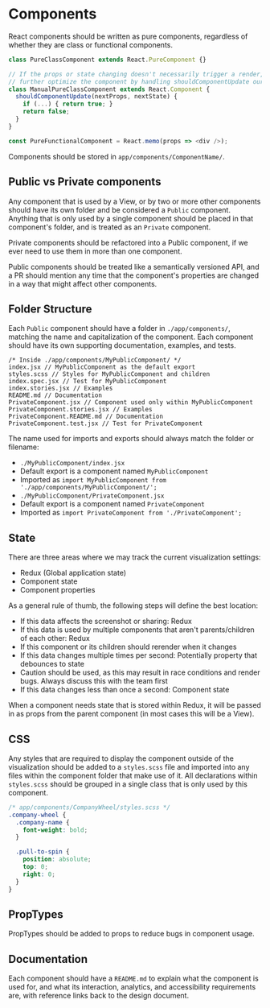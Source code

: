 # Components

React components should be written as pure components, regardless of whether
they are class or functional components.

```js
class PureClassComponent extends React.PureComponent {}

// If the props or state changing doesn't necessarily trigger a render, we can
// further optimize the component by handling shouldComponentUpdate ourselves.
class ManualPureClassComponent extends React.Component {
  shouldComponentUpdate(nextProps, nextState) {
    if (...) { return true; }
    return false;
  }
}

const PureFunctionalComponent = React.memo(props => <div />);
```

Components should be stored in `app/components/ComponentName/`.

## Public vs Private components

Any component that is used by a View, or by two or more other components should
have its own folder and be considered a `Public` component. Anything that is
only used by a single component should be placed in that component's folder, and
is treated as an `Private` component.

Private components should be refactored into a Public component, if we ever
need to use them in more than one component.

Public components should be treated like a semantically versioned API, and a PR
should mention any time that the component's properties are changed in a way
that might affect other components.

## Folder Structure

Each `Public` component should have a folder in `./app/components/`, matching the name
and capitalization of the component. Each component should have its own supporting
documentation, examples, and tests.

```
/* Inside ./app/components/MyPublicComponent/ */
index.jsx // MyPublicComponent as the default export
styles.scss // Styles for MyPublicComponent and children
index.spec.jsx // Test for MyPublicComponent
index.stories.jsx // Examples
README.md // Documentation
PrivateComponent.jsx // Component used only within MyPublicComponent
PrivateComponent.stories.jsx // Examples
PrivateComponent.README.md // Documentation
PrivateComponent.test.jsx // Test for PrivateComponent
```

The name used for imports and exports should always match the folder or filename:

* `./MyPublicComponent/index.jsx`
 * Default export is a component named `MyPublicComponent`
 * Imported as `import MyPublicComponent from './app/components/MyPublicComponent/';`
* `./MyPublicComponent/PrivateComponent.jsx`
 * Default export is a component named `PrivateComponent`
 * Imported as `import PrivateComponent from './PrivateComponent';`

## State

There are three areas where we may track the current visualization settings:

* Redux (Global application state)
* Component state
* Component properties

As a general rule of thumb, the following steps will define the best location:

* If this data affects the screenshot or sharing: Redux
* If this data is used by multiple components that aren't parents/children of each other: Redux
* If this component or its children should rerender when it changes
 * If this data changes multiple times per second: Potentially property that debounces to state
  * Caution should be used, as this may result in race conditions and render bugs. Always discuss this with the team first
 * If this data changes less than once a second: Component state

When a component needs state that is stored within Redux, it will be passed in
as props from the parent component (in most cases this will be a View).

## CSS

Any styles that are required to display the component outside of the visualization
should be added to a `styles.scss` file and imported into any files within the
component folder that make use of it. All declarations within `styles.scss`
should be grouped in a single class that is only used by this component.

```css
/* app/components/CompanyWheel/styles.scss */
.company-wheel {
  .company-name {
    font-weight: bold;
  }

  .pull-to-spin {
    position: absolute;
    top: 0;
    right: 0;
  }
}
```

## PropTypes

PropTypes should be added to props to reduce bugs in component usage.

## Documentation

Each component should have a `README.md` to explain what the component is used
for, and what its interaction, analytics, and accessibility requirements are,
with reference links back to the design document.
